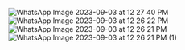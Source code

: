 
![WhatsApp Image 2023-09-03 at 12 27 40 PM](https://github.com/varshaislur/login_task4/assets/143340791/a3ce6924-6cba-4cda-a739-8c363bc4842c)
![WhatsApp Image 2023-09-03 at 12 26 22 PM](https://github.com/varshaislur/login_task4/assets/143340791/53728eb2-f709-4366-bab9-453cc6764cb6)
![WhatsApp Image 2023-09-03 at 12 26 21 PM](https://github.com/varshaislur/login_task4/assets/143340791/e7298403-cd76-42cc-9323-7a9c946fa675)
![WhatsApp Image 2023-09-03 at 12 26 21 PM (1)](https://github.com/varshaislur/login_task4/assets/143340791/c8006f37-ad67-48fc-aad8-4ffb8210d67c)
